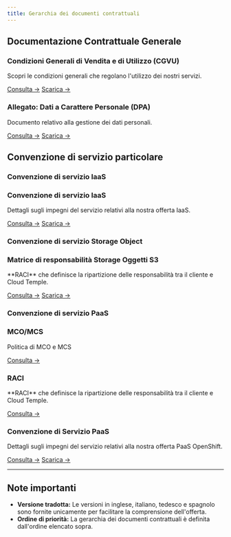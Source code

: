 ```yaml
---
title: Gerarchia dei documenti contrattuali
---
```


## Documentazione Contrattuale Generale

<div class="card-grid">

  <div class="card">
    <h3>Condizioni Generali di Vendita e di Utilizzo (CGVU)</h3>
    <p>Scopri le condizioni generali che regolano l'utilizzo dei nostri servizi.</p>
    <a href="governance/cgvu" class="card-link">Consulta &rarr;</a>
    <a href="governance/cgvu.docx" download="governance/cgvu.docx" class="card-link">Scarica &rarr;</a>
  </div>

  <div class="card">
    <h3>Allegato: Dati a Carattere Personale (DPA)</h3>
    <p>Documento relativo alla gestione dei dati personali.</p>
    <a href="governance/dpa" class="card-link">Consulta &rarr;</a>
    <a href="governance/dpa.docx" download="governance/dpa.docx" class="card-link">Scarica &rarr;</a>

  </div>
</div>

## Convenzione di servizio particolare

### Convenzione di servizio IaaS
 <div class="card-grid">
  <div class="card">
    <h3>Convenzione di servizio IaaS</h3>
    <p>Dettagli sugli impegni del servizio relativi alla nostra offerta IaaS.</p>
    <a href="governance/iaas/sla_iaas" class="card-link">Consulta &rarr;</a>
    <a href="governance/iaas/sla_iaas.docx" download="governance/iaas/sla_iaas.docx" class="card-link">Scarica &rarr;</a>
  </div>
</div>

### Convenzione di servizio Storage Object
 <div class="card-grid">
  <div class="card">
    <h3>Matrice di responsabilità Storage Oggetti S3</h3>
    <p>**RACI** che definisce la ripartizione delle responsabilità tra il cliente e Cloud Temple.</p>
    <a href="governance/iaas/raci_s3" class="card-link">Consulta &rarr;</a>
    <a href="governance/iaas/raci_s3.docx" download="governance/iaas/raci_s3.docx" class="card-link">Scarica &rarr;</a>
  </div>
</div>

### Convenzione di servizio PaaS
 <div class="card-grid">
  <div class="card">
    <h3>MCO/MCS</h3>
    <p>Politica di MCO e MCS</p>
    <a href="governance/paas/mco_mcs" class="card-link">Consulta &rarr;</a>
  </div>
  <div class="card">
    <h3>RACI</h3>
    <p>**RACI** che definisce la ripartizione delle responsabilità tra il cliente e Cloud Temple.</p>
    <a href="governance/paas/raci" class="card-link">Consulta &rarr;</a>
  </div>
  <div class="card">
    <h3>Convenzione di Servizio PaaS</h3>
    <p>Dettagli sugli impegni del servizio relativi alla nostra offerta PaaS OpenShift.</p>
    <a href="governance/paas/service_agreement_paas" class="card-link">Consulta &rarr;</a>
    <a href="governance/paas/service_agreement_paas.docx" download="governance/paas/service_agreement_paas.docx" class="card-link">Scarica &rarr;</a>
  </div>
</div>

---

## Note importanti

- **Versione tradotta:** Le versioni in inglese, italiano, tedesco e spagnolo sono fornite unicamente per facilitare la comprensione dell'offerta.
- **Ordine di priorità:** La gerarchia dei documenti contrattuali è definita dall'ordine elencato sopra.